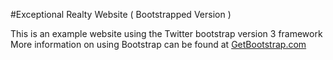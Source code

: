 #Exceptional Realty Website ( Bootstrapped Version )

This is an example website using the Twitter bootstrap version 3 framework
More information on using Bootstrap can be found at 
[GetBootstrap.com](http://getbootstrap.com)